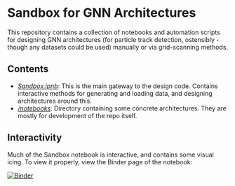 # Sandbox for GNN Architectures

This repository contains a collection of notebooks and automation scripts for designing GNN architectures (for particle track detection, ostensibly - though any datasets could be used) manually or via grid-scanning methods.

## Contents

- *[Sandbox.ipnb](Sandbox.ipynb)*: This is the main gateway to the design code. Contains interactive methods for generating and loading data, and designing architectures around this.
- *[/notebooks](/notebooks)*: Directory containing some concrete architectures. They are mostly for development of the repo itself.

## Interactivity

Much of the Sandbox notebook is interactive, and contains some visual icing. To view it properly, view the Binder page of the notebook:

[![Binder](https://mybinder.org/badge_logo.svg)](https://mybinder.org/v2/gh/murnanedaniel/GNN-Sandbox/master?urlpath=https%3A%2F%2Fgithub.com%2Fmurnanedaniel%2FGNN-Sandbox%2Fblob%2Fmaster%2FSandbox.ipynb)
